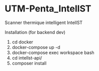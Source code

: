 # UTM-Penta_IntellST
Scanner thermique intelligent IntellST


Installation (for backend dev)
1. cd docker
2. docker-compose up -d
3. docker-compose exec workspace bash
4. cd intellst-api/
5. composer install
